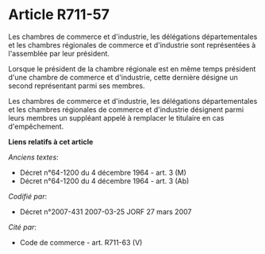 # Article R711-57

Les chambres de commerce et d'industrie, les délégations départementales et les chambres régionales de commerce et
d'industrie sont représentées à l'assemblée par leur président.

Lorsque le président de la chambre régionale est en même temps président d'une chambre de commerce et d'industrie, cette
dernière désigne un second représentant parmi ses membres.

Les chambres de commerce et d'industrie, les délégations départementales et les chambres régionales de commerce et
d'industrie désignent parmi leurs membres un suppléant appelé à remplacer le titulaire en cas d'empêchement.

**Liens relatifs à cet article**

_Anciens textes_:

  - Décret n°64-1200 du 4 décembre 1964 - art. 3 (M)
  - Décret n°64-1200 du 4 décembre 1964 - art. 3 (Ab)

_Codifié par_:

  - Décret n°2007-431 2007-03-25 JORF 27 mars 2007

_Cité par_:

  - Code de commerce - art. R711-63 (V)
